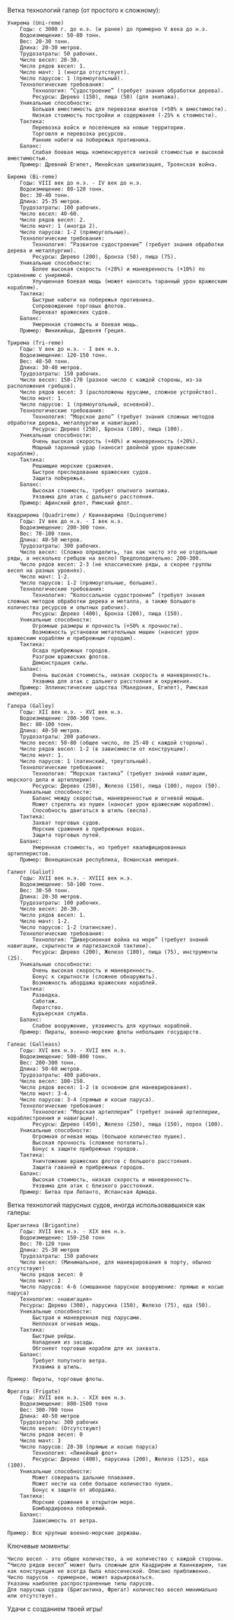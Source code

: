 Ветка технологий галер (от простого к сложному):

    Унирема (Uni-reme)
        Годы: с 3000 г. до н.э. (и ранее) до примерно V века до н.э.
        Водоизмещение: 50-80 тонн.
        Вес: 20-30 тонн.
        Длина: 20-30 метров.
        Трудозатраты: 50 рабочих.
        Число весел: 20-30.
        Число рядов весел: 1.
        Число мачт: 1 (иногда отсутствует).
        Число парусов: 1 (прямоугольный).
        Технологические требования:
            Технология: “Судостроение” (требует знания обработки дерева).
            Ресурсы: Дерево (150), пища (50) (для экипажа).
        Уникальные способности:
            Большая вместимость для перевозки юнитов (+50% к вместимости).
            Низкая стоимость постройки и содержания (-25% к стоимости).
        Тактика:
            Перевозка войск и поселенцев на новые территории.
            Торговля и перевозка ресурсов.
            Ранние набеги на побережья противника.
        Баланс:
            Слабая боевая мощь компенсируется низкой стоимостью и высокой вместимостью.
        Пример: Древний Египет, Минойская цивилизация, Троянская война.

    Бирема (Bi-reme)
        Годы: VIII век до н.э. - IV век до н.э.
        Водоизмещение: 80-120 тонн.
        Вес: 30-40 тонн.
        Длина: 25-35 метров.
        Трудозатраты: 100 рабочих.
        Число весел: 40-60.
        Число рядов весел: 2.
        Число мачт: 1 (иногда 2).
        Число парусов: 1-2 (прямоугольные).
        Технологические требования:
            Технология: “Развитое судостроение” (требует знания обработки дерева и металлургии).
            Ресурсы: Дерево (200), Бронза (50), пища (75).
        Уникальные способности:
            Более высокая скорость (+20%) и маневренность (+10%) по сравнению с униремой.
            Улучшенная боевая мощь (может наносить таранный урон вражеским кораблям).
        Тактика:
            Быстрые набеги на побережья противника.
            Сопровождение торговых флотов.
            Перехват вражеских судов.
        Баланс:
            Умеренная стоимость и боевая мощь.
        Пример: Финикийцы, Древняя Греция.

    Трирема (Tri-reme)
        Годы: V век до н.э. - I век н.э.
        Водоизмещение: 120-150 тонн.
        Вес: 40-50 тонн.
        Длина: 30-40 метров.
        Трудозатраты: 150 рабочих.
        Число весел: 150-170 (разное число с каждой стороны, из-за расположения гребцов).
        Число рядов весел: 3 (расположены ярусами, сложное устройство).
        Число мачт: 1.
        Число парусов: 1 (прямоугольный, основной).
        Технологические требования:
            Технология: “Морское дело” (требует знания сложных методов обработки дерева, металлургии и навигации).
            Ресурсы: Дерево (250), Бронза (100), пища (100).
        Уникальные способности:
            Очень высокая скорость (+40%) и маневренность (+20%).
            Мощный таранный удар (наносит двойной урон вражеским кораблям).
        Тактика:
            Решающие морские сражения.
            Быстрое преследование вражеских судов.
            Защита побережья.
        Баланс:
            Высокая стоимость, требует опытного экипажа.
            Уязвима для атак с дальнего расстояния.
        Пример: Афинский флот, Римский флот.

    Квадрирема (Quadrireme) / Квинквирема (Quinquereme)
        Годы: IV век до н.э. - I век н.э.
        Водоизмещение: 200-300 тонн.
        Вес: 70-100 тонн.
        Длина: 40-50 метров.
        Трудозатраты: 300 рабочих.
        Число весел: (Сложно определить, так как часто это не отдельные ряды, а несколько гребцов на весло) Предполодительно: 200-300.
        Число рядов весел: 2-3 (не классические ряды, а скорее группы весел на разных уровнях).
        Число мачт: 1-2.
        Число парусов: 1-2 (прямоугольные, большие).
        Технологические требования:
            Технология: “Колоссальное судостроение” (требует знания сложных методов обработки дерева и металла, а также большого количества ресурсов и опытных рабочих).
            Ресурсы: Дерево (400), Бронза (200), пища (150).
        Уникальные способности:
            Огромные размеры и прочность (+50% к прочности).
            Возможность установки метательных машин (наносит урон вражеским кораблям и прибрежным городам).
        Тактика:
            Осада прибрежных городов.
            Разгром вражеских флотов.
            Демонстрация силы.
        Баланс:
            Очень высокая стоимость, низкая скорость и маневренность.
            Уязвима для атак с дальнего расстояния и окружения.
        Пример: Эллинистические царства (Македония, Египет), Римская империя.

    Галера (Galley)
        Годы: XII век н.э. - XVI век н.э.
        Водоизмещение: 200-300 тонн.
        Вес: 80-100 тонн.
        Длина: 40-50 метров.
        Трудозатраты: 200 рабочих.
        Число весел: 50-80 (общее число, по 25-40 с каждой стороны).
        Число рядов весел: 1-2 (в зависимости от конструкции).
        Число мачт: 1.
        Число парусов: 1 (латинский, треугольный).
        Технологические требования:
            Технология: “Морская тактика” (требует знаний навигации, морского дела и артиллерии).
            Ресурсы: Дерево (250), Железо (150), пища (100), порох (50).
        Уникальные способности:
            Баланс между скоростью, маневренностью и огневой мощью.
            Может стрелять из пушек (наносит урон вражеским кораблям).
            Способность двигаться в штиль (весла).
        Тактика:
            Захват торговых судов.
            Морские сражения в прибрежных водах.
            Защита торговых путей.
        Баланс:
            Умеренная стоимость, но требует квалифицированных артиллеристов.
        Пример: Венецианская республика, Османская империя.

    Галиот (Galiot)
        Годы: XVII век н.э. - XVIII век н.э.
        Водоизмещение: 50-100 тонн.
        Вес: 30-50 тонн.
        Длина: 20-30 метров.
        Трудозатраты: 100 рабочих.
        Число весел: 20-30.
        Число рядов весел: 1.
        Число мачт: 1-2.
        Число парусов: 1-2 (латинские).
        Технологические требования:
            Технология: “Диверсионная война на море” (требует знаний навигации, скрытности и партизанской тактики).
            Ресурсы: Дерево (200), Железо (100), пища (75), инструменты (25).
        Уникальные способности:
            Очень высокая скорость и маневренность.
            Бонус к скрытности (сложнее обнаружить).
            Возможность абордажа вражеских кораблей.
        Тактика:
            Разведка.
            Саботаж.
            Пиратство.
            Курьерская служба.
        Баланс:
            Слабое вооружение, уязвимость для крупных кораблей.
        Пример: Пираты, военно-морские флоты небольших государств.

    Галеас (Galleass)
        Годы: XVI век н.э. - XVII век н.э.
        Водоизмещение: 500-800 тонн.
        Вес: 200-300 тонн.
        Длина: 50-60 метров.
        Трудозатраты: 400 рабочих.
        Число весел: 100-150.
        Число рядов весел: 1-2 (в основном для маневрирования).
        Число мачт: 3-4.
        Число парусов: 3-4 (прямые и косые паруса).
        Технологические требования:
            Технология: “Морская артиллерия” (требует знаний артиллерии, кораблестроения и навигации).
            Ресурсы: Дерево (450), Железо (250), пища (150), порох (100).
        Уникальные способности:
            Огромная огневая мощь (большое количество пушек).
            Высокая прочность (сложнее потопить).
            Бонус к защите прибрежных городов.
        Тактика:
            Уничтожение вражеских флотов с большого расстояния.
            Защита гаваней и прибрежных городов.
        Баланс:
            Высокая стоимость, низкая скорость и маневренность.
            Уязвима для атак с близкого расстояния.
        Пример: Битва при Лепанто, Испанская Армада.

Ветка технологий парусных судов, иногда использовавшихся как галеры:

    Бригантина (Brigantine)
        Годы: XVII век н.э. - XIX век н.э.
        Водоизмещение: 150-250 тонн
        Вес: 70-120 тонн
        Длина: 25-30 метров
        Трудозатраты: 150 рабочих
        Число весел: (Минимальное, для маневрирования в порту, обычно отсутствуют)
        Число рядов весел: 0
        Число мачт: 2
        Число парусов: 4-6 (смешанное парусное вооружение: прямые и косые паруса)
        Технология: «навигация»
        Ресурсы: Дерево (300), парусина (150), Железо (75), еда (50).
        Уникальные способности:
            Быстрая и маневренная под парусами.
            Неплохая огневая мощь.
        Тактика:
            Быстрые рейды.
            Нападения из засады.
            Обгоняет торговые корабли для их захвата.
        Баланс:
            Требует попутного ветра.
            Уязвима в штиль.

    Пример: Пираты, торговые флоты.

    Фрегата (Frigate)
        Годы: XVII век н.э. - XIX век н.э.
        Водоизмещение: 800-1500 тонн
        Вес: 300-700 тонн
        Длина: 40-50 метров
        Трудозатраты: 300 рабочих
        Число весел: (Отсутствуют)
        Число рядов весел: 0
        Число мачт: 3
        Число парусов: 20-30 (прямые и косые паруса)
            Технология: «Линейный флот»
            Ресурсы: Дерево (400), парусина (200), Железо (125), еда (100).
        Уникальные способности:
            Может совершать дальние плавания.
            Может нести на себе большое количество пушек.
            Бонус к защите от абордажа.
        Тактика:
            Морские сражения в открытом море.
            Бомбардировка побережий.
        Баланс:
            Зависимость от ветра.

    Пример: Все крупные военно-морские державы.

Ключевые моменты:

    Число весел - это общее количество, а не количество с каждой стороны.
    “Число рядов весел” может быть сложным для Квадрирем и Квинквирем, так как конструкция не всегда была классической. Описано приближенно.
    Число парусов - примерное, может варьироваться.
    Указаны наиболее распространенные типы парусов.
    Для парусных судов (Бригантина, Фрегат) количество весел минимально или отсутствует.

Удачи с созданием твоей игры!
